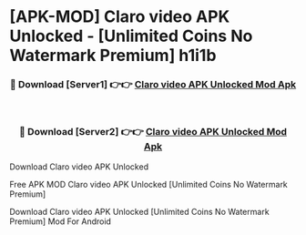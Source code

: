 # [APK-MOD] Claro video APK Unlocked - [Unlimited Coins No Watermark Premium] h1i1b



<div align="center">
<h3>🔴 Download [Server1] 👉👉 <a href="https://momento.my/?title=Claro_video_APK_Unlocked">Claro video APK Unlocked Mod Apk</a></h3><br>

<h3>🔴 Download [Server2] 👉👉 <a href="https://momento.my/?title=Claro_video_APK_Unlocked">Claro video APK Unlocked Mod Apk</a></h3>
</div>



Download Claro video APK Unlocked 

Free APK MOD Claro video APK Unlocked [Unlimited Coins No Watermark Premium]

Download Claro video APK Unlocked [Unlimited Coins No Watermark Premium] Mod For Android
